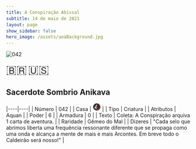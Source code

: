 ```yaml
---
title: A Conspiração Abissal
subtitle: 14 de maio de 2021
layout: page
show_sidebar: false
hero_image: /assets/aoaBackground.jpg
---
```


![042](https://cards-keyforge.s3.eu-north-1.amazonaws.com/media/pt/tac/042.png)

<span title="Português" style="font-size: 32px;cursor: pointer;" onclick="javascript:document.querySelector('img[alt=\'042\']').src=document.querySelector('img[alt=\'042\']').src.replace(/media\/[^/]+/, 'media/pt')">🇧🇷</span>
<span title="English" style="font-size: 32px;cursor: pointer;" onclick="javascript:document.querySelector('img[alt=\'042\']').src=document.querySelector('img[alt=\'042\']').src.replace(/media\/[^/]+/, 'media/en')">🇺🇸</span>

## Sacerdote Sombrio Anikava

|----|----|
| Número | 042 |
| Casa | ![Conspiracy](https://raw.githubusercontent.com/cardsofkeyforge/cardsofkeyforge.github.io/master/tac/conspiracy.png "Conspiração") |
| Tipo | Criatura |
| Atributos | Aquan |
| Poder | 6 |
| Armadura | 0 |
| Texto | Coleta: A Conspiração arquiva 1 carta  de aventura. |
| Raridade | Gêmeo do Mal |
| Dizeres | "Cada selo que abrimos liberta uma frequência  ressonante diferente que se propaga como uma  onda e alcança a mente de mais e mais Arcontes.  Em breve todo o Caldeirão será nosso!" |
